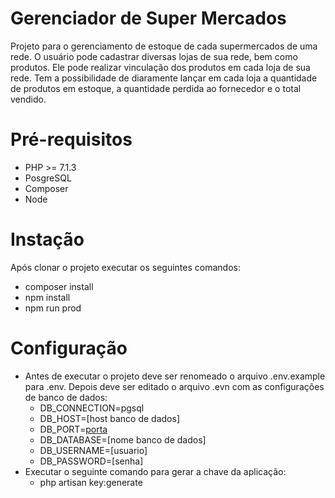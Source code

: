 # Gerenciador de Super Mercados
Projeto para o gerenciamento de estoque de cada supermercados de uma rede. O usuário pode cadastrar diversas lojas de sua rede, bem como produtos. Ele pode realizar vinculação dos produtos em cada loja de sua rede. Tem a possibilidade de diaramente lançar em cada loja a quantidade de produtos em estoque, a quantidade perdida ao fornecedor e o total vendido.

# Pré-requisitos
* PHP >= 7.1.3
* PosgreSQL
* Composer
* Node

# Instação
Após clonar o projeto executar os seguintes comandos:
* composer install
* npm install
* npm run prod

# Configuração
* Antes de executar o projeto deve ser renomeado o arquivo .env.example para .env. Depois deve ser editado o arquivo .evn com as configurações de banco de dados:
    * DB_CONNECTION=pgsql
    * DB_HOST=[host banco de dados]
    * DB_PORT=[porta](padrão:5432)
    * DB_DATABASE=[nome banco de dados]
    * DB_USERNAME=[usuario]
    * DB_PASSWORD=[senha]
 * Executar o seguinte comando para gerar a chave da aplicação:
    * php artisan key:generate
